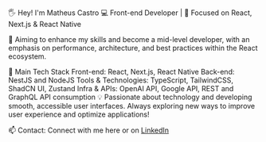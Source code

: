 🖐️ Hey! I'm Matheus Castro
💻 Front-end Developer | 🚀 Focused on React, Next.js & React Native

🎯 Aiming to enhance my skills and become a mid-level developer, with an emphasis on performance, architecture, and best practices within the React ecosystem.

📌 Main Tech Stack
Front-end: React, Next.js, React Native
Back-end: NestJS and NodeJS
Tools & Technologies: TypeScript, TailwindCSS, ShadCN UI, Zustand
Infra & APIs: OpenAI API, Google API, REST and GraphQL API consumption
💡 Passionate about technology and developing smooth, accessible user interfaces. Always exploring new ways to improve user experience and optimize applications!

📫 Contact: Connect with me here or on [LinkedIn](https://www.linkedin.com/in/matheus-castro-araujo/)  
